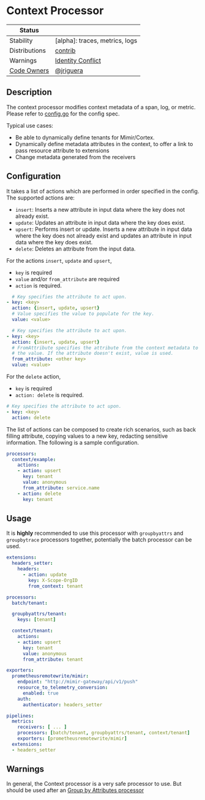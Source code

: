 # Context Processor

<!-- status autogenerated section -->
| Status        |           |
| ------------- |-----------|
| Stability     | [alpha]: traces, metrics, logs   |
| Distributions | [contrib] |
| Warnings      | [Identity Conflict](#warnings) |
| [Code Owners](https://github.com/open-telemetry/opentelemetry-collector-contrib/blob/main/CONTRIBUTING.md#becoming-a-code-owner)    | [@jriguera](https://www.github.com/jriguera) |

[beta]: https://github.com/open-telemetry/opentelemetry-collector#alpha
[core]: https://github.com/open-telemetry/opentelemetry-collector-releases/tree/main/distributions/otelcol
[contrib]: https://github.com/open-telemetry/opentelemetry-collector-releases/tree/main/distributions/otelcol-contrib
<!-- end autogenerated section -->

## Description

The context processor modifies context metadata of a span, log, or metric. Please refer to
[config.go](./config.go) for the config spec.

Typical use cases:

* Be able to dynamically define tenants for Mimir/Cortex.
* Dynamically define metadata attributes in the context, to offer a link to pass resource attribute to extensions
* Change metadata generated from the receivers

## Configuration

It takes a list of actions which are performed in order specified in the config.
The supported actions are:
- `insert`: Inserts a new attribute in input data where the key does not already exist.
- `update`: Updates an attribute in input data where the key does exist.
- `upsert`: Performs insert or update. Inserts a new attribute in input data where the
  key does not already exist and updates an attribute in input data where the key
  does exist.
- `delete`: Deletes an attribute from the input data.

For the actions `insert`, `update` and `upsert`,
 - `key`  is required
 - `value` and/or `from_attribute` are required
 - `action` is required.
```yaml
  # Key specifies the attribute to act upon.
- key: <key>
  action: {insert, update, upsert}
  # Value specifies the value to populate for the key.
  value: <value>

  # Key specifies the attribute to act upon.
- key: <key>
  action: {insert, update, upsert}
  # FromAttribute specifies the attribute from the context metadata to use to populate
  # the value. If the attribute doesn't exist, value is used.
  from_attribute: <other key>
  value: <value>
```

For the `delete` action,
 - `key` is required
 - `action: delete` is required.
```yaml
# Key specifies the attribute to act upon.
- key: <key>
  action: delete
```

The list of actions can be composed to create rich scenarios, such as
back filling attribute, copying values to a new key, redacting sensitive information.
The following is a sample configuration.

```yaml
processors:
  context/example:
    actions:
    - action: upsert
      key: tenant
      value: anonymous
      from_attribute: service.name
    - action: delete
      key: tenant
```

## Usage

It is **highly** recommended to use this processor with `groupbyattrs` and `groupbytrace` processors together, potentially the batch processor can be used.

```yaml
extensions:
  headers_setter:
    headers:
      - action: update
        key: X-Scope-OrgID
        from_context: tenant

processors:
  batch/tenant:

  groupbyattrs/tenant:
    keys: [tenant]

  context/tenant:
    actions:
    - action: upsert
      key: tenant
      value: anonymous
      from_attribute: tenant

exporters:
  prometheusremotewrite/mimir:
    endpoint: "http://mimir-gateway/api/v1/push"
    resource_to_telemetry_conversion:
      enabled: true
    auth:
      authenticator: headers_setter

pipelines:
  metrics:
    receivers: [ ... ]
    processors: [batch/tenant, groupbyattrs/tenant, context/tenant]
    exporters: [prometheusremotewrite/mimir]
  extensions: 
  - headers_setter
```


## Warnings

In general, the Context processor is a very safe processor to use. But should be used after an [Group by Attributes processor](https://github.com/open-telemetry/opentelemetry-collector-contrib/tree/main/processor/groupbyattrsprocessor)
